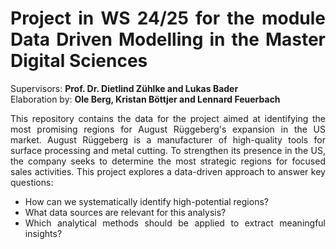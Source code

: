 # <div align="justify">Project in WS 24/25 for the module Data Driven Modelling in the Master Digital Sciences</div>

Supervisors: **Prof. Dr. Dietlind Zühlke and Lukas Bader**\
Elaboration by: **Ole Berg, Kristan Böttjer and Lennard Feuerbach**

<div align="justify">This repository contains the data for the project aimed at identifying the most promising regions for August Rüggeberg's expansion in the US market. August Rüggeberg is a manufacturer of high-quality tools for surface processing and metal cutting. To strengthen its presence in the US, the company seeks to determine the most strategic regions for focused sales activities. This project explores a data-driven approach to answer key questions:

- How can we systematically identify high-potential regions?
- What data sources are relevant for this analysis?
- Which analytical methods should be applied to extract meaningful insights?

</div>
